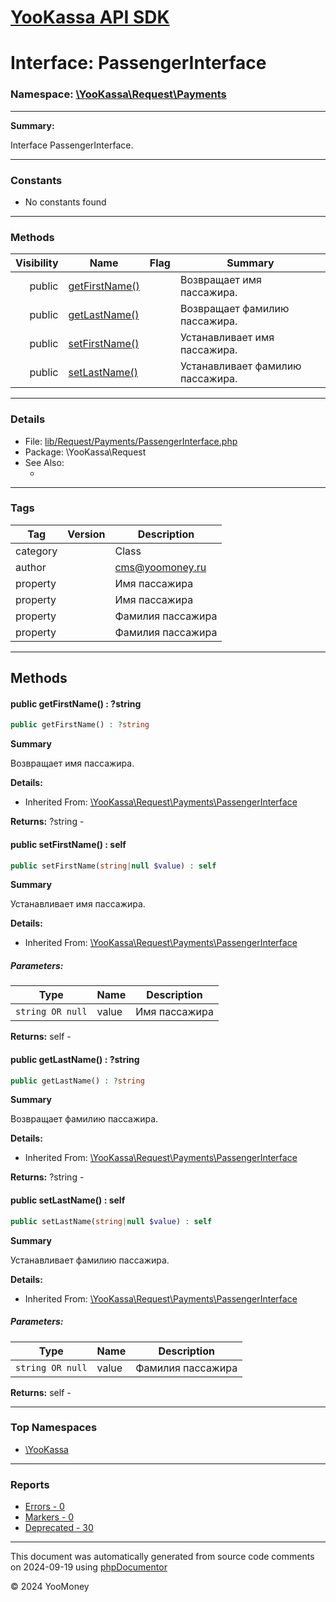 # [YooKassa API SDK](../home.md)

# Interface: PassengerInterface
### Namespace: [\YooKassa\Request\Payments](../namespaces/yookassa-request-payments.md)
---
**Summary:**

Interface PassengerInterface.

---
### Constants
* No constants found

---
### Methods
| Visibility | Name | Flag | Summary |
| ----------:| ---- | ---- | ------- |
| public | [getFirstName()](../classes/YooKassa-Request-Payments-PassengerInterface.md#method_getFirstName) |  | Возвращает имя пассажира. |
| public | [getLastName()](../classes/YooKassa-Request-Payments-PassengerInterface.md#method_getLastName) |  | Возвращает фамилию пассажира. |
| public | [setFirstName()](../classes/YooKassa-Request-Payments-PassengerInterface.md#method_setFirstName) |  | Устанавливает имя пассажира. |
| public | [setLastName()](../classes/YooKassa-Request-Payments-PassengerInterface.md#method_setLastName) |  | Устанавливает фамилию пассажира. |

---
### Details
* File: [lib/Request/Payments/PassengerInterface.php](../../lib/Request/Payments/PassengerInterface.php)
* Package: \YooKassa\Request
* See Also:
  * [](https://yookassa.ru/developers/api)

---
### Tags
| Tag | Version | Description |
| --- | ------- | ----------- |
| category |  | Class |
| author |  | cms@yoomoney.ru |
| property |  | Имя пассажира |
| property |  | Имя пассажира |
| property |  | Фамилия пассажира |
| property |  | Фамилия пассажира |

---
## Methods
<a name="method_getFirstName" class="anchor"></a>
#### public getFirstName() : ?string

```php
public getFirstName() : ?string
```

**Summary**

Возвращает имя пассажира.

**Details:**
* Inherited From: [\YooKassa\Request\Payments\PassengerInterface](../classes/YooKassa-Request-Payments-PassengerInterface.md)

**Returns:** ?string - 


<a name="method_setFirstName" class="anchor"></a>
#### public setFirstName() : self

```php
public setFirstName(string|null $value) : self
```

**Summary**

Устанавливает имя пассажира.

**Details:**
* Inherited From: [\YooKassa\Request\Payments\PassengerInterface](../classes/YooKassa-Request-Payments-PassengerInterface.md)

##### Parameters:
| Type | Name | Description |
| ---- | ---- | ----------- |
| <code lang="php">string OR null</code> | value  | Имя пассажира |

**Returns:** self - 


<a name="method_getLastName" class="anchor"></a>
#### public getLastName() : ?string

```php
public getLastName() : ?string
```

**Summary**

Возвращает фамилию пассажира.

**Details:**
* Inherited From: [\YooKassa\Request\Payments\PassengerInterface](../classes/YooKassa-Request-Payments-PassengerInterface.md)

**Returns:** ?string - 


<a name="method_setLastName" class="anchor"></a>
#### public setLastName() : self

```php
public setLastName(string|null $value) : self
```

**Summary**

Устанавливает фамилию пассажира.

**Details:**
* Inherited From: [\YooKassa\Request\Payments\PassengerInterface](../classes/YooKassa-Request-Payments-PassengerInterface.md)

##### Parameters:
| Type | Name | Description |
| ---- | ---- | ----------- |
| <code lang="php">string OR null</code> | value  | Фамилия пассажира |

**Returns:** self - 




---

### Top Namespaces

* [\YooKassa](../namespaces/yookassa.md)

---

### Reports
* [Errors - 0](../reports/errors.md)
* [Markers - 0](../reports/markers.md)
* [Deprecated - 30](../reports/deprecated.md)

---

This document was automatically generated from source code comments on 2024-09-19 using [phpDocumentor](http://www.phpdoc.org/)

&copy; 2024 YooMoney